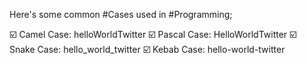 Here's some common #Cases used in #Programming;

☑️ Camel Case: helloWorldTwitter
☑️ Pascal Case: HelloWorldTwitter
☑️ Snake Case: hello_world_twitter
☑️ Kebab Case: hello-world-twitter
